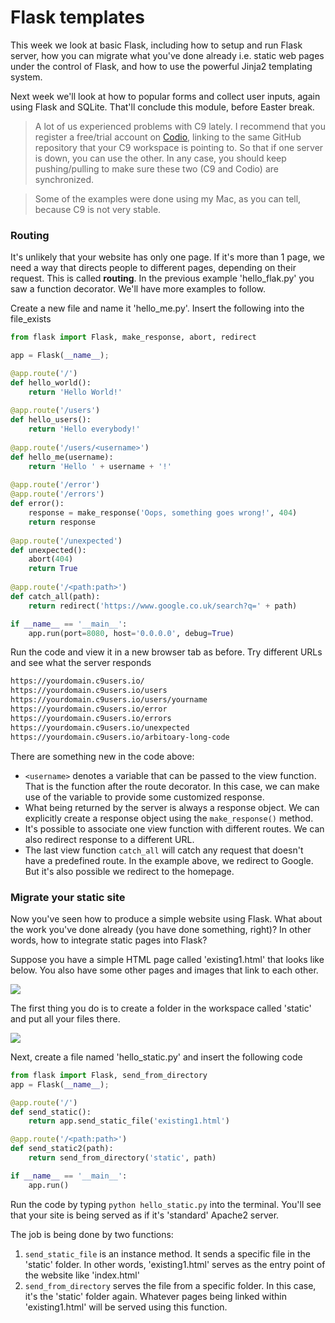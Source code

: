 # Flask templates

This week we look at basic Flask, including how to setup and run Flask server, how you can migrate what you've done already i.e. static web pages under the control of Flask, and how to use the powerful Jinja2 templating system.

Next week we'll look at how to popular forms and collect user inputs, again using Flask and SQLite. That'll conclude this module, before Easter break.

> A lot of us experienced problems with C9 lately. I recommend that you register a free/trial account on [Codio](https://codio.com/), linking to the same GitHub repository that your C9 workspace is pointing to. So that if one server is down, you can use the other. In any case, you should keep pushing/pulling to make sure these two (C9 and Codio) are synchronized.

> Some of the examples were done using my Mac, as you can tell, because C9 is not very stable.

### Routing

It's unlikely that your website has only one page. If it's more than 1 page, we need a way that directs people to different pages, depending on their request. This is called **routing**. In the previous example 'hello_flak.py' you saw a function decorator. We'll have more examples to follow.

Create a new file and name it 'hello_me.py'. Insert the following into the file_exists

```python
from flask import Flask, make_response, abort, redirect

app = Flask(__name__);

@app.route('/')
def hello_world():
    return 'Hello World!'
    
@app.route('/users')
def hello_users():
    return 'Hello everybody!'
    
@app.route('/users/<username>')
def hello_me(username):
    return 'Hello ' + username + '!'
    
@app.route('/error')
@app.route('/errors')
def error():
    response = make_response('Oops, something goes wrong!', 404)
    return response
    
@app.route('/unexpected')
def unexpected():
    abort(404)
    return True
    
@app.route('/<path:path>')
def catch_all(path):
    return redirect('https://www.google.co.uk/search?q=' + path)

if __name__ == '__main__':
    app.run(port=8080, host='0.0.0.0', debug=True)
```

Run the code and view it in a new browser tab as before. Try different URLs and see what the server responds

```bash
https://yourdomain.c9users.io/
https://yourdomain.c9users.io/users
https://yourdomain.c9users.io/users/yourname
https://yourdomain.c9users.io/error
https://yourdomain.c9users.io/errors
https://yourdomain.c9users.io/unexpected
https://yourdomain.c9users.io/arbitoary-long-code
```

There are something new in the code above:

* `<username>` denotes a variable that can be passed to the view function. That is the function after the route decorator. In this case, we can make use of the variable to provide some customized response.
* What being returned by the server is always a response object. We can explicitly create a response object using the `make_response()` method.
* It's possible to associate one view function with different routes. We can also redirect response to a different URL.
* The last view function `catch_all` will catch any request that doesn't have a predefined route. In the example above, we redirect to Google. But it's also possible we redirect to the homepage.

### Migrate your static site

Now you've seen how to produce a simple website using Flask. What about the work you've done already (you have done something, right)? In other words, how to integrate static pages into Flask?

Suppose you have a simple HTML page called 'existing1.html' that looks like below. You also have some other pages and images that link to each other.

![](.md_images/sun.png) 

The first thing you do is to create a folder in the workspace called 'static' and put all your files there.

![](.md_images/static.png)

Next, create a file named 'hello_static.py' and insert the following code

```python
from flask import Flask, send_from_directory
app = Flask(__name__);

@app.route('/')
def send_static():
    return app.send_static_file('existing1.html')

@app.route('/<path:path>')
def send_static2(path):
    return send_from_directory('static', path)

if __name__ == '__main__':
    app.run()
```

Run the code by typing `python hello_static.py` into the terminal. You'll see that your site is being served as if it's 'standard' Apache2 server.

The job is being done by two functions:

1. `send_static_file` is an instance method. It sends a specific file in the 'static' folder. In other words, 'existing1.html' serves as the entry point of the website like 'index.html'
2. `send_from_directory` serves the file from a specific folder. In this case, it's the 'static' folder again. Whatever pages being linked within 'existing1.html' will be served using this function.

